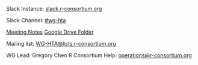 Slack Instance: [slack.r-consortium.org](https://slack.r-consortium.org/) 

Slack Channel: [#wg-hta](https://rconsortium.slack.com/archives/C07C01KNJG6)

[Meeting Notes](https://docs.google.com/document/d/1IdDgf4CMDj5GCe4awyuQCc64yg-5oLjp1grCvpPXKWo/edit)
[Google Drive Folder](https://drive.google.com/drive/folders/11y8x3YyNkRymW4uAK3wKKozLNbmtDMhI?usp=drive_link)

Mailing list: WG-HTA@lists.r-consortium.org

WG Lead: Gregory Chen
R Consortium Help: operations@r-consortium.org 
